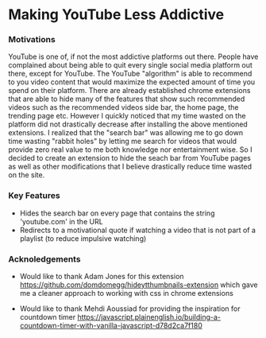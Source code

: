 # Making YouTube Less Addictive

### Motivations

YouTube is one of, if not the most addictive platforms out there. People have complained about being able to quit every single social media platform out there, except for YouTube. The YouTube "algorithm" is able to recommend to you video content that would maximize the expected amount of time you spend on their platform. There are already established chrome extensions that are able to hide many of the features that show such recommended videos such as the recommended videos side bar, the home page, the trending page etc. However I quickly noticed that my time wasted on the platform did not drastically decrease after installing the above mentioned extensions. I realized that the "search bar" was allowing me to go down time wasting "rabbit holes" by letting me search for videos that would provide zero real value to me both knowledge nor entertainment wise. So I decided to create an extension to hide the seach bar from YouTube pages as well as other modifications that I believe drastically reduce time wasted on the site.

### Key Features

-   Hides the search bar on every page that contains the string 'youtube.com' in the URL
-   Redirects to a motivational quote if watching a video that is not part of a playlist (to reduce impulsive watching)

### Acknoledgements

-   Would like to thank Adam Jones for this extension https://github.com/domdomegg/hideytthumbnails-extension which gave me a cleaner approach to working with css in chrome extensions

-   Would like to thank Mehdi Aoussiad for providing the inspiration for countdown timer https://javascript.plainenglish.io/building-a-countdown-timer-with-vanilla-javascript-d78d2ca7f180
